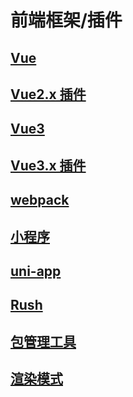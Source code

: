 # 前端框架/插件

## [Vue](./vue/index.md)

## [Vue2.x 插件](./vue/plugins.md)

## [Vue3](./vue3/index.md)

## [Vue3.x 插件](./vue3/plugins.md)

## [webpack](./webpack/index.md)

## [小程序](./applet/index.md)

## [uni-app](./uni-app/index.md)

## [Rush](./rush/index.md)

## [包管理工具](./package-mange/index.md)

## [渲染模式](./render-mode/index.md)
